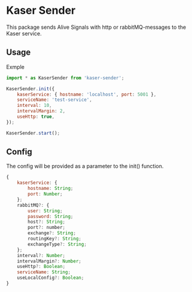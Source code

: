 # Kaser Sender

This package sends Alive Signals with http or rabbitMQ-messages to the Kaser service.

## Usage

Exmple

```javascript
import * as KaserSender from 'kaser-sender';

KaserSender.init({
    kaserService: { hostname: 'localhost', port: 5001 },
    serviceName: 'test-service',
    interval: 10,
    intervalMargin: 2,
    useHttp: true,
});

KaserSender.start();
```

## Config

The config will be provided as a parameter to the init() function.

```javascript
{
    kaserService: {
        hostname: String;
        port: Number;
    };
    rabbitMQ?: {
        user: String;
        password: String;
        host?: String;
        port?: number;
        exchange?: String;
        routingKey?: String;
        exchangeType?: String;
    };
    interval?: Number;
    intervalMargin?: Number;
    useHttp?: Boolean;
    serviceName: String;
    useLocalConfig?: Boolean;
}
```
